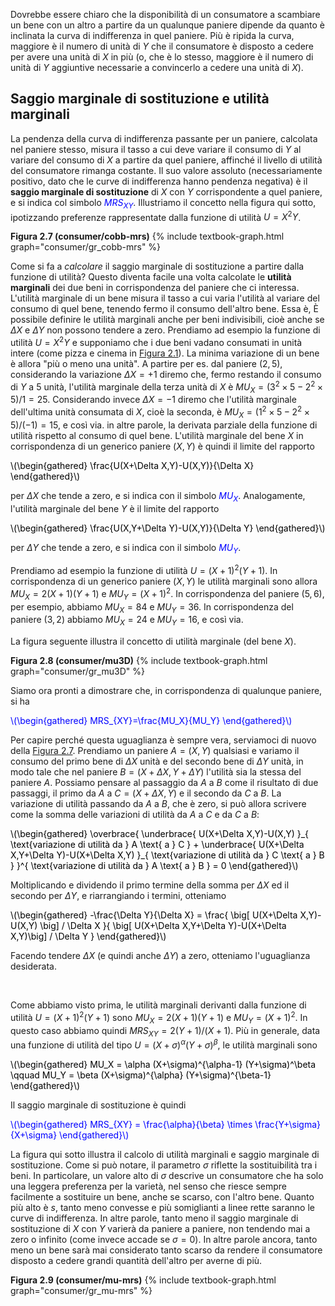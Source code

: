 


Dovrebbe essere chiaro che la disponibilità di un consumatore a scambiare un bene con un altro a partire da un qualunque paniere dipende da quanto è inclinata la curva di indifferenza in quel paniere. Più è ripida la curva, maggiore è il numero di unità di $Y$ che il consumatore è disposto a cedere per avere una unità di $X$ in più (o, che è lo stesso, maggiore è il numero di unità di $Y$ aggiuntive necessarie a convincerlo a cedere una unità di $X$).





<h2 id="SUBSEC_MRS">Saggio marginale di sostituzione e utilità marginali</h2>

La pendenza della curva di indifferenza passante per un paniere, calcolata nel paniere stesso, misura il tasso a cui deve variare il consumo di $Y$ al variare del consumo di $X$ a partire da quel paniere, affinché il livello di utilità del consumatore rimanga costante. Il suo valore assoluto (necessariamente positivo, dato che le curve di indifferenza hanno pendenza negativa) è il <b>saggio marginale di sostituzione</b> di $X$ con $Y$ corrispondente a quel paniere, e si indica col simbolo <span style="color: Blue;">$MRS_{XY}$</span>. Illustriamo il concetto nella figura qui sotto, ipotizzando preferenze rappresentate dalla funzione di utilità $U=X^2Y$.


<a id="gr_consumer/cobb-mrs"><strong>Figura 2.7 (consumer/cobb-mrs)</strong></a>
{% include textbook-graph.html graph="consumer/gr_cobb-mrs" %}

Come si fa a <i>calcolare</i> il saggio marginale di sostituzione a partire dalla funzione di utilità? Questo diventa facile una volta calcolate le <b>utilità marginali</b> dei due beni in corrispondenza del paniere che ci interessa. L'utilità marginale di un bene misura il tasso a cui varia l'utilità al variare del consumo di quel bene, tenendo fermo il consumo dell'altro bene. Essa è,
<span class="marginnote">
È possibile definire le utilità marginali anche per beni indivisibili, cioè anche se $\Delta X$ e $\Delta Y$ non possono tendere a zero. Prendiamo ad esempio la funzione di utilità $U=X^2Y$ e supponiamo che i due beni vadano consumati in unità intere (come pizza e cinema in <a href="{{ site.baseurl }}/it/I/2/1#gr_consumer/discrete-pref">Figura 2.1</a>). La minima variazione di un bene è allora "più o meno una unità". A partire per es. dal paniere $(2,5)$, considerando la variazione $\Delta X=+1$ diremo che, fermo restando il consumo di $Y$ a $5$ unità, l'utilità marginale della terza unità di $X$ è $MU_X=(3^2\times 5-2^2\times 5)/1=25$. Considerando invece $\Delta X=-1$ diremo che l'utilità marginale dell'ultima unità consumata di $X$, cioè la seconda, è $MU_X=(1^2\times 5-2^2\times 5)/(-1)=15$, e così via.
</span>
in altre parole, la derivata parziale della funzione di utilità rispetto al consumo di quel bene. L'utilità marginale del bene $X$ in corrispondenza di un generico paniere $(X,Y)$ è quindi il limite del rapporto

<p><span style="color: Black;">
\(\begin{gathered}
\frac{U(X+\Delta X,Y)-U(X,Y)}{\Delta X}
\end{gathered}\)
</span></p>

per $\Delta X$ che tende a zero, e si indica con il simbolo <span style="color: Blue;">$MU_{X}$</span>. Analogamente, l'utilità marginale del bene $Y$ è il limite del rapporto

<p><span style="color: Black;">
\(\begin{gathered}
\frac{U(X,Y+\Delta Y)-U(X,Y)}{\Delta Y}
\end{gathered}\)
</span></p>

per $\Delta Y$ che tende a zero, e si indica con il simbolo <span style="color: Blue;">$MU_{Y}$</span>.

Prendiamo ad esempio la funzione di utilità $U=(X+1)^2(Y+1)$. In corrispondenza di un generico paniere $(X,Y)$ le utilità marginali sono allora $MU_X=2(X+1)(Y+1)$ e $MU_Y=(X+1)^2$. In corrispondenza del paniere $(5,6)$, per esempio, abbiamo $MU_X=84$ e $MU_Y=36$. In corrispondenza del paniere $(3,2)$ abbiamo $MU_X=24$ e $MU_Y=16$, e così via.

La figura seguente illustra il concetto di utilità marginale (del bene $X$).

<a id="gr_consumer/mu3D"><strong>Figura 2.8 (consumer/mu3D)</strong></a>
{% include textbook-graph.html graph="consumer/gr_mu3D" %}

Siamo ora pronti a dimostrare che, in corrispondenza di qualunque paniere, si ha

<p><span style="color: Blue;">
\(\begin{gathered}
MRS_{XY}=\frac{MU_X}{MU_Y}
\end{gathered}\)
</span></p>

Per capire perché questa uguaglianza è sempre vera, serviamoci di nuovo della <a href="{{ site.baseurl }}/it/I/2/2#gr_consumer/cobb-mrs">Figura 2.7</a>. Prendiamo un paniere $A=(X,Y)$ qualsiasi e variamo il consumo del primo bene di $\Delta X$ unità e del secondo bene di $\Delta Y$ unità, in modo tale che nel paniere $B=(X+\Delta X,Y+\Delta Y)$ l'utilità sia la stessa del paniere $A$. Possiamo pensare al passaggio da $A$ a $B$ come il risultato di due passaggi, il primo da $A$ a $C=(X+\Delta X,Y)$ e il secondo da $C$ a $B$. La variazione di utilità passando da $A$ a $B$, che è zero, si può allora scrivere come la somma delle variazioni di utilità da $A$ a $C$ e da $C$ a $B$:

<p><span style="color: Black;">
\(\begin{gathered}
\overbrace{
\underbrace{ U(X+\Delta X,Y)-U(X,Y) }_{ \text{variazione di utilità da } A \text{ a } C }
+
\underbrace{ U(X+\Delta X,Y+\Delta Y)-U(X+\Delta X,Y) }_{ \text{variazione di utilità da } C \text{ a } B }
}^{ \text{variazione di utilità da } A \text{ a } B }
=
0
\end{gathered}\)
</span></p>

Moltiplicando e dividendo il primo termine della somma per $\Delta X$ ed il secondo per $\Delta Y$, e riarrangiando i termini, otteniamo

<p><span style="color: Black;">
\(\begin{gathered}
-\frac{\Delta Y}{\Delta X}
=
\frac{ \big[ U(X+\Delta X,Y)-U(X,Y) \big] / \Delta X }{ \big[ U(X+\Delta X,Y+\Delta Y)-U(X+\Delta X,Y)\big] / \Delta Y }
\end{gathered}\)
</span></p>

Facendo tendere $\Delta X$ (e quindi anche $\Delta Y$) a zero, otteniamo l'uguaglianza desiderata. 





<br>




Come abbiamo visto prima, le utilità marginali derivanti dalla funzione di utilità $U=(X+1)^2(Y+1)$ sono $MU_X=2(X+1)(Y+1)$ e $MU_Y=(X+1)^2$. In questo caso abbiamo quindi $MRS_{XY}=2(Y+1)/(X+1)$. Più in generale, data una funzione di utilità del tipo $U=(X+\sigma)^\alpha (Y+\sigma)^\beta$, le utilità marginali sono

<p>
  <span style="color: Black;">
\(\begin{gathered}
MU_X
=
\alpha (X+\sigma)^{\alpha-1} (Y+\sigma)^\beta
\qquad
MU_Y
=
\beta (X+\sigma)^{\alpha} (Y+\sigma)^{\beta-1}
\end{gathered}\)
  </span>
</p>

Il saggio marginale di sostituzione è quindi

<p>
  <span style="color: Blue;">
\(\begin{gathered}
MRS_{XY}
=
\frac{\alpha}{\beta} \times \frac{Y+\sigma}{X+\sigma}
\end{gathered}\)
  </span>
</p>


La figura qui sotto illustra il calcolo di utilità marginali e saggio marginale di sostituzione. Come si può notare, il parametro $\sigma$ riflette la sostituibilità tra i beni. In particolare, un valore alto di $\sigma$ descrive un consumatore che ha solo una leggera preferenza per la varietà, nel senso che riesce sempre facilmente a sostituire un bene, anche se scarso, con l'altro bene. Quanto più alto è $s$, tanto meno convesse e più somiglianti a linee rette saranno le curve di indifferenza. In altre parole, tanto meno il saggio marginale di sostituzione di $X$ con $Y$ varierà da paniere a paniere, non tendendo mai a zero o infinito (come invece accade se $\sigma=0$). In altre parole ancora, tanto meno un bene sarà mai considerato tanto scarso da rendere il consumatore disposto a cedere grandi quantità dell'altro per averne di più.


<a id="gr_consumer/mu-mrs"><strong>Figura 2.9 (consumer/mu-mrs)</strong></a>
{% include textbook-graph.html graph="consumer/gr_mu-mrs" %}























